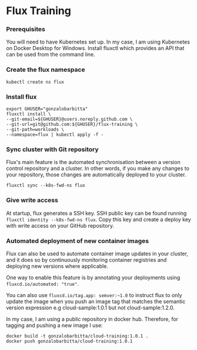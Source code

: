 # Flux Training

### Prerequisites

You will need to have Kubernetes set up. In my case, I am using Kubernetes on Docker Desktop for Windows.
Install fluxctl which provides an API that can be used from the command line.

### Create the flux namespace

```
kubectl create ns flux
```

### Install flux

```
export GHUSER="gonzalobarbitta"
fluxctl install \
--git-email=${GHUSER}@users.noreply.github.com \
--git-url=git@github.com:${GHUSER}/flux-training \
--git-path=workloads \
--namespace=flux | kubectl apply -f -
```

### Sync cluster with Git repository

Flux's main feature is the automated synchronisation between a version control repository and a cluster. In other words, if you make any changes to your repository, those changes are automatically deployed to your cluster.

```
fluxctl sync --k8s-fwd-ns flux
```

### Give write access

At startup, flux generates a SSH key. SSH public key can be found running `fluxctl identity --k8s-fwd-ns flux`.
Copy this key and create a deploy key with write access on your GitHub repository.

### Automated deployment of new container images

Flux can also be used to automate container image updates in your cluster, and it does so by continuously monitoring container registries and deploying new versions where applicable.

One way to enable this feature is by annotating your deployments using `fluxcd.io/automated: "true"`.

You can also use `fluxcd.io/tag.app: semver:~1.0` to instruct flux to only update the image when you push an image tag that matches the semantic version expression e.g cloud-sample:1.0.1 but not cloud-sample:1.2.0.

In my case, I am using a public repository in docker hub. Therefore, for tagging and pushing a new image I use:

```
docker build -t gonzalobarbitta/cloud-training:1.0.1 .
docker push gonzalobarbitta/cloud-training:1.0.1
```